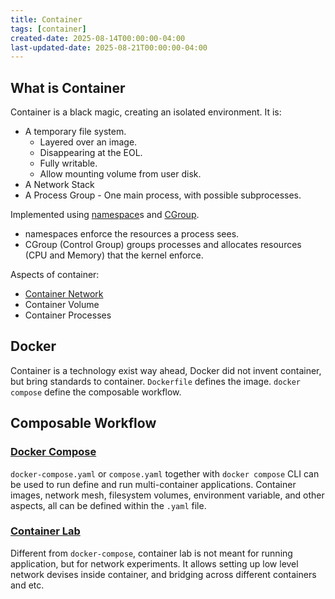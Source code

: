 ```yaml
---
title: Container
tags: [container]
created-date: 2025-08-14T00:00:00-04:00
last-updated-date: 2025-08-21T00:00:00-04:00
---
```


## What is Container

Container is a black magic, creating an isolated environment. It is:

- A temporary file system.
	- Layered over an image.
	- Disappearing at the EOL.
	- Fully writable.
	- Allow mounting volume from user disk.
- A Network Stack
- A Process Group - One main process, with possible subprocesses.

Implemented using [namespace](note/by/developer/drafts/linux_namespace.md)s and [CGroup](note/by/developer/drafts/linux_control_group.md).

- namespaces enforce the resources a process sees.
- CGroup (Control Group) groups processes and allocates resources (CPU and Memory) that the kernel enforce.

Aspects of container:

- [Container Network](note/by/developer/container_network.md)
- Container Volume
- Container Processes

## Docker

Container is a technology exist way ahead, Docker did not invent container, but bring standards to container. `Dockerfile` defines the image. `docker compose` define the composable workflow.

## Composable Workflow

### [Docker Compose](https://docs.docker.com/compose/)

`docker-compose.yaml` or `compose.yaml` together with `docker compose` CLI can be used to run define and run multi-container applications. Container images, network mesh, filesystem volumes, environment variable, and other aspects, all can be defined within the `.yaml` file.

### [Container Lab](https://containerlab.dev/)

Different from `docker-compose`, container lab is not meant for running application, but for network experiments. It allows setting up low level network devises inside container, and bridging across different containers and etc.
